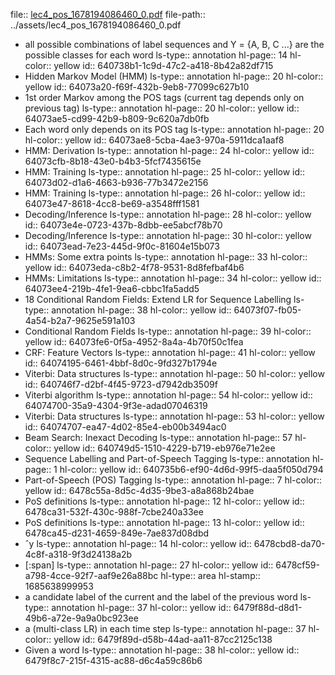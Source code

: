 file:: [lec4_pos_1678194086460_0.pdf](../assets/lec4_pos_1678194086460_0.pdf)
file-path:: ../assets/lec4_pos_1678194086460_0.pdf

- all possible combinations of label sequences and Y = {A, B, C ...} are the possible classes for each word
  ls-type:: annotation
  hl-page:: 14
  hl-color:: yellow
  id:: 640738b1-1c9d-47c2-a418-8b42a82df715
- Hidden Markov Model (HMM)
  ls-type:: annotation
  hl-page:: 20
  hl-color:: yellow
  id:: 64073a20-f69f-432b-9eb8-77099c627b10
- 1st order Markov among the POS tags (current tag depends only on previous tag)
  ls-type:: annotation
  hl-page:: 20
  hl-color:: yellow
  id:: 64073ae5-cd99-42b9-b809-9c620a7db0fb
- Each word only depends on its POS tag
  ls-type:: annotation
  hl-page:: 20
  hl-color:: yellow
  id:: 64073ae8-5cba-4ae3-970a-5911dca1aaf8
- HMM: Derivation
  ls-type:: annotation
  hl-page:: 24
  hl-color:: yellow
  id:: 64073cfb-8b18-43e0-b4b3-5fcf7435615e
- HMM: Training
  ls-type:: annotation
  hl-page:: 25
  hl-color:: yellow
  id:: 64073d02-d1a6-4663-b936-77b3472e2156
- HMM: Training
  ls-type:: annotation
  hl-page:: 26
  hl-color:: yellow
  id:: 64073e47-8618-4cc8-be69-a3548fff1581
- Decoding/Inference
  ls-type:: annotation
  hl-page:: 28
  hl-color:: yellow
  id:: 64073e4e-0723-437b-8dbb-ee5abcf78b70
- Decoding/Inference
  ls-type:: annotation
  hl-page:: 30
  hl-color:: yellow
  id:: 64073ead-7e23-445d-9f0c-81604e15b073
- HMMs: Some extra points
  ls-type:: annotation
  hl-page:: 33
  hl-color:: yellow
  id:: 64073eda-c8b2-4f78-9531-8d8fefbaf4b6
- HMMs: Limitations
  ls-type:: annotation
  hl-page:: 34
  hl-color:: yellow
  id:: 64073ee4-219b-4fe1-9ea6-cbbc1fa5add5
- 18 Conditional Random Fields: Extend LR for Sequence Labelling
  ls-type:: annotation
  hl-page:: 38
  hl-color:: yellow
  id:: 64073f07-fb05-4a54-b2a7-9625e591a103
- Conditional Random Fields
  ls-type:: annotation
  hl-page:: 39
  hl-color:: yellow
  id:: 64073fe6-0f5a-4952-8a4a-4b70f50c1fea
- CRF: Feature Vectors
  ls-type:: annotation
  hl-page:: 41
  hl-color:: yellow
  id:: 64074195-6461-4bbf-8d0c-9fd327b1794e
- Viterbi: Data structures
  ls-type:: annotation
  hl-page:: 50
  hl-color:: yellow
  id:: 640746f7-d2bf-4f45-9723-d7942db3509f
- Viterbi algorithm
  ls-type:: annotation
  hl-page:: 54
  hl-color:: yellow
  id:: 64074700-35a9-4304-9f3e-adad07046319
- Viterbi: Data structures
  ls-type:: annotation
  hl-page:: 53
  hl-color:: yellow
  id:: 64074707-ea47-4d02-85e4-eb00b3494ac0
- Beam Search: Inexact Decoding
  ls-type:: annotation
  hl-page:: 57
  hl-color:: yellow
  id:: 640749d5-1510-4229-b719-eb976e71e2ee
- Sequence Labelling and Part-of-Speech Tagging
  ls-type:: annotation
  hl-page:: 1
  hl-color:: yellow
  id:: 640735b6-ef90-4d6d-99f5-daa5f050d794
- Part-of-Speech (POS) Tagging
  ls-type:: annotation
  hl-page:: 7
  hl-color:: yellow
  id:: 6478c55a-8d5c-4d35-9be3-a8a868b24bae
- PoS definitions
  ls-type:: annotation
  hl-page:: 12
  hl-color:: yellow
  id:: 6478ca31-532f-430c-988f-7cbe240a33ee
- PoS definitions
  ls-type:: annotation
  hl-page:: 13
  hl-color:: yellow
  id:: 6478ca45-d231-4659-849e-7ae837d08dbd
- ˆy
  ls-type:: annotation
  hl-page:: 14
  hl-color:: yellow
  id:: 6478cbd8-da70-4c8f-a318-9f3d24138a2b
- [:span]
  ls-type:: annotation
  hl-page:: 27
  hl-color:: yellow
  id:: 6478cf59-a798-4cce-92f7-aaf9e26a88bc
  hl-type:: area
  hl-stamp:: 1685638999953
- a candidate label of the current and the label of the previous word
  ls-type:: annotation
  hl-page:: 37
  hl-color:: yellow
  id:: 6479f88d-d8d1-49b6-a72e-9a9a0bc923ee
- a (multi-class LR) in each time step
  ls-type:: annotation
  hl-page:: 37
  hl-color:: yellow
  id:: 6479f89d-d58b-44ad-aa11-87cc2125c138
- Given a word
  ls-type:: annotation
  hl-page:: 38
  hl-color:: yellow
  id:: 6479f8c7-215f-4315-ac88-d6c4a59c86b6